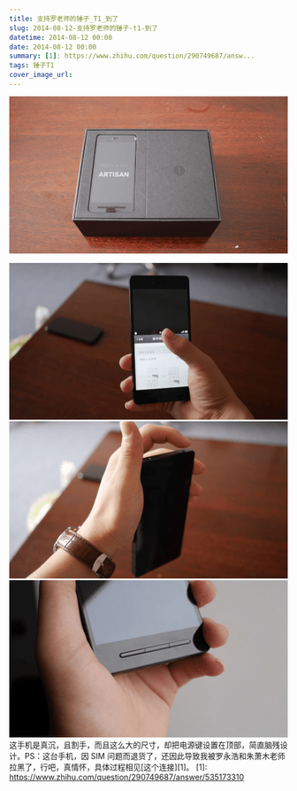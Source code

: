 ```yaml
---
title: 支持罗老师的锤子_T1_到了
slug: 2014-08-12-支持罗老师的锤子-t1-到了
datetime: 2014-08-12 00:00
date: 2014-08-12 00:00
summary: [1]: https://www.zhihu.com/question/290749687/answ...
tags: 锤子T1
cover_image_url: 
---
```

![05929-h8vu9t4hh1w.png](../assets/2019/09/2767937451.png)
<!--more-->
![57064-7qlrrawoun3.png](../assets/2019/09/1960343451.png)
![41960-ipva7brkzh.png](../assets/2019/09/3929949854.png)
![92331-me640kz6kp.png](../assets/2019/09/2301540824.png)这手机是真沉，且割手，而且这么大的尺寸，却把电源键设置在顶部，简直脑残设计。PS：这台手机，因 SIM 问题而退货了，还因此导致我被罗永浩和朱萧木老师拉黑了，行吧，真情怀，具体过程相见[这个连接][1]。
  [1]: https://www.zhihu.com/question/290749687/answer/535173310
